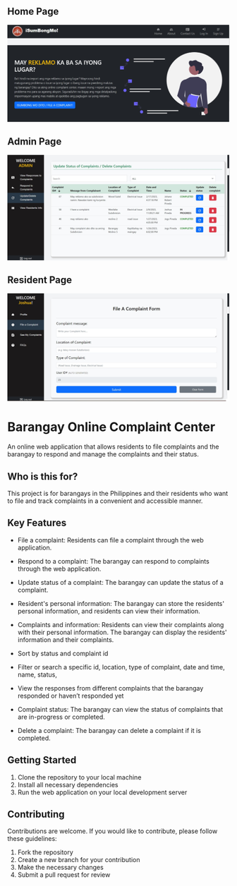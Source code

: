 ## Home Page
![Front_Page](/Landpagecp1.jpg) 
## Admin Page
![Admin_Page](/adminpage.jpg) 
## Resident Page
![Resident_Page](/residentpage.jpg)


# Barangay Online Complaint Center

An online web application that allows residents to file complaints and the barangay to respond and manage the complaints and their status.

## Who is this for?
This project is for barangays in the Philippines and their residents who want to file and track complaints in a convenient and accessible manner.
## Key Features

- File a complaint: Residents can file a complaint through the web application.

- Respond to a complaint: The barangay can respond to complaints through the web application.
- Update status of a complaint: The barangay can update the status of a complaint.
- Resident's personal information: The barangay can store the residents' personal information, and residents can view their information.
- Complaints and information: Residents can view their complaints along with their personal information. The barangay can display the residents' information and their complaints.
- Sort by status and complaint id
- Filter or search a specific id, location, type of complaint, date and time, name, status,
- View the responses from different complaints that the barangay responded or haven’t responded yet
- Complaint status: The barangay can view the status of complaints that are in-progress or completed.
- Delete a complaint: The barangay can delete a complaint if it is completed.



## Getting Started

1. Clone the repository to your local machine
2. Install all necessary dependencies
3. Run the web application on your local development server
## Contributing

Contributions are welcome. If you would like to contribute, please follow these guidelines:

1. Fork the repository
2. Create a new branch for your contribution
3. Make the necessary changes
4. Submit a pull request for review
